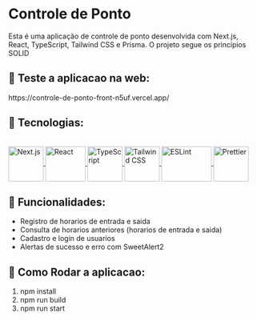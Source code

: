 <h1>Controle de Ponto</h1>

<p>Esta é uma aplicação de controle de ponto desenvolvida com Next.js, React, TypeScript, Tailwind CSS e Prisma. O projeto segue os princípios SOLID</p>

<h2>🚀 Teste a aplicacao na web: </h2>
https://controle-de-ponto-front-n5uf.vercel.app/

<h2>🚀 Tecnologias: </h2>

 <div style="display: inline_block"><br>
    <a href="https://nextjs.org/" target="_BLANK">
        <img align="center" alt="Next.js" height="70" width="70" src="https://static-00.iconduck.com/assets.00/nextjs-icon-512x512-y563b8iq.png">
    </a> 
    <a href="https://reactjs.org/" target="_BLANK">
        <img align="center" alt="React" height="70" width="80" src="https://upload.wikimedia.org/wikipedia/commons/thumb/a/a7/React-icon.svg/2300px-React-icon.svg.png">
    </a> 
    <a href="https://www.typescriptlang.org/" target="_BLANK">
        <img align="center" alt="TypeScript" height="70" width="70" src="https://i.imgur.com/UIp79so.png">
    </a> 
    <a href="https://tailwindcss.com/" target="_BLANK">
        <img align="center" alt="Tailwind CSS" height="70" width="70" src="https://media.dev.to/cdn-cgi/image/width=1080,height=1080,fit=cover,gravity=auto,format=auto/https%3A%2F%2Fdev-to-uploads.s3.amazonaws.com%2Fuploads%2Farticles%2Fdxy1c2bvl6odeo52dodk.jpg">
    </a>
    <a href="https://eslint.org/" target="_BLANK">
        <img align="center" alt="ESLint" height="70" width="100" src="https://e7.pngegg.com/pngimages/518/938/png-clipart-eslint-logo-tech-companies.png">
    </a>
    <a href="https://prettier.io/" target="_BLANK">
        <img align="center" alt="Prettier" height="70" width="70" src="https://w7.pngwing.com/pngs/164/151/png-transparent-prettier-hd-logo.png">
    </a>
   
</div>

<h2>🚀 Funcionalidades: </h2>
<ul>
 <li>
  Registro de horarios de entrada e saida
 </li>
 <li>
  Consulta de horarios anteriores (horarios de entrada e saida) 
 </li>
 <li>
  Cadastro e login de usuarios
 </li>
 <li>
  Alertas de sucesso e erro com SweetAlert2
 </li>
</ul>

<h2>🚀 Como Rodar a aplicacao: </h2>
<ol>
 <li>
  npm install
 </li>
 <li>
  npm run build
 </li>
 <li>
  npm run start
 </li>
</ol>
